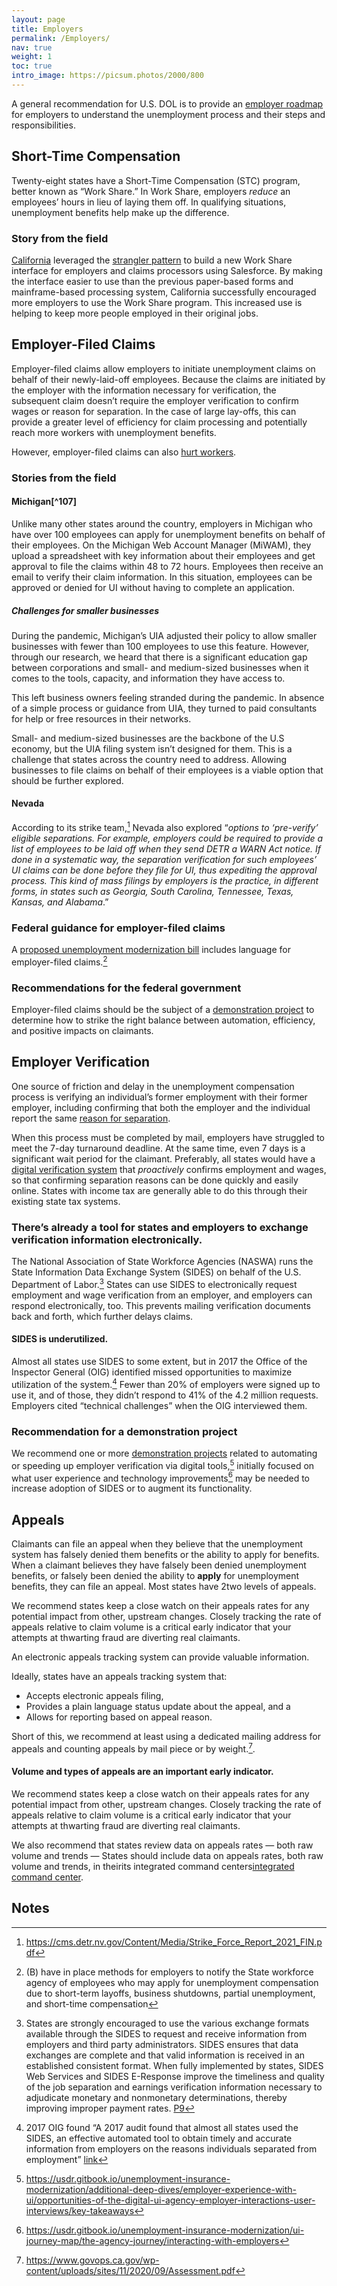```yaml
---
layout: page
title: Employers
permalink: /Employers/
nav: true
weight: 1
toc: true
intro_image: https://picsum.photos/2000/800
---
```


A general recommendation for U.S. DOL is to provide an [employer roadmap](https://docs.google.com/document/d/1nBPDEa8l8RSrKgm2o8cx6RO7xYkEN7nyp1yVfGg6OXk/edit?ts=6061ef4a) for employers to understand the unemployment process and their steps and responsibilities.



## Short-Time Compensation
Twenty-eight states have a Short-Time Compensation (STC) program, better known as “Work Share.” In Work Share, employers _reduce_ an employees’ hours in lieu of laying them off. In qualifying situations, unemployment benefits help make up the difference. 

### Story from the field
[California](https://www.govops.ca.gov/wp-content/uploads/sites/11/2020/09/Assessment.pdf) leveraged the [strangler pattern](#bookmark=id.4xcvpbhpc8r9) to build a new Work Share interface for employers and claims processors using Salesforce. By making the interface easier to use than the previous paper-based forms and mainframe-based processing system, California successfully encouraged more employers to use the Work Share program. This increased use is helping to keep more people employed in their original jobs.

 

## Employer-Filed Claims
Employer-filed claims allow employers to initiate unemployment claims on behalf of their newly-laid-off employees. Because the claims are initiated by the employer with the information necessary for verification, the subsequent claim doesn’t require the employer verification to confirm wages or reason for separation. In the case of large lay-offs, this can provide a greater level of efficiency for claim processing and potentially reach more workers with unemployment benefits.

However, employer-filed claims can also [hurt workers](https://www.newamerica.org/pit/reports/unpacking-inequities-unemployment-insurance/the-power-of-employers/).

### Stories from the field
#### Michigan[^107]
Unlike many other states around the country, employers in Michigan who have over 100 employees can apply for unemployment benefits on behalf of their employees. On the Michigan Web Account Manager (MiWAM), they upload a spreadsheet with key information about their employees and get approval to file the claims within 48 to 72 hours. Employees then receive an email to verify their claim information. In this situation, employees can be approved or denied for UI without having to complete an application. 

##### Challenges for smaller businesses
During the pandemic, Michigan’s UIA adjusted their policy to allow smaller businesses with fewer than 100 employees to use this feature. However, through our research, we heard that there is a significant education gap between corporations and small- and medium-sized businesses when it comes to the tools, capacity, and information they have access to. 

This left business owners feeling stranded during the pandemic. In absence of a simple process or guidance from UIA, they turned to paid consultants for help or free resources in their networks. 

Small- and medium-sized businesses are the backbone of the U.S economy, but the UIA filing system isn’t designed for them. This is a challenge that states across the country need to address. Allowing businesses to file claims on behalf of their employees is a viable option that should be further explored.

#### Nevada
According to its strike team,[^108] Nevada also explored “_options to ‘pre-verify’ eligible separations. For example, employers could be required to provide a list of employees to be laid off when they send DETR a WARN Act notice. If done in a systematic way, the separation verification for such employees’ UI claims can be done before they file for UI, thus expediting the approval process. This kind of mass filings by employers is the practice, in different forms, in states such as Georgia, South Carolina, Tennessee, Texas, Kansas, and Alabama_.”

### Federal guidance for employer-filed claims
A [proposed unemployment modernization bill](https://fcw.com/articles/2021/02/10/wyden-bill-modernize-ui-tech.aspx) includes language for employer-filed claims.[^109]

### Recommendations for the federal government
Employer-filed claims should be the subject of a [demonstration project](#bookmark=id.fzdbptw8a85j) to determine how to strike the right balance between automation, efficiency, and positive impacts on claimants.



## Employer Verification
One source of friction and delay in the unemployment compensation process is verifying an individual’s former employment with their former employer, including confirming that both the employer and the individual report the same [reason for separation](#bookmark=id.gskqe9e02peh).

When this process must be completed by mail, employers have struggled to meet the 7-day turnaround deadline. At the same time, even 7 days is a significant wait period for the claimant. Preferably, all states would have a [digital verification system](https://usdr.gitbook.io/unemployment-insurance-modernization/additional-deep-dives/employer-experience-with-ui/opportunities-of-the-digital-ui-agency-employer-interactions-user-interviews/key-takeaways) that _proactively_ confirms employment and wages, so that confirming separation reasons can be done quickly and easily online. States with income tax are generally able to do this through their existing state tax systems.

### There’s already a tool for states and employers to exchange verification information electronically.
The National Association of State Workforce Agencies (NASWA) runs the State Information Data Exchange System (SIDES) on behalf of the U.S. Department of Labor.[^110] States can use SIDES to electronically request employment and wage verification from an employer, and employers can respond electronically, too. This prevents mailing verification documents back and forth, which further delays claims. 

#### SIDES is underutilized.
Almost all states use SIDES to some extent, but in 2017 the Office of the Inspector General (OIG) identified missed opportunities to maximize utilization of the system.[^111] Fewer than 20% of employers were signed up to use it, and of those, they didn’t respond to 41% of the 4.2 million requests. Employers cited “technical challenges” when the OIG interviewed them.

### Recommendation for a demonstration project
We recommend one or more [demonstration projects](#bookmark=id.fzdbptw8a85j) related to automating or speeding up employer verification via digital tools,[^112] initially focused on what user experience and technology improvements[^113] may be needed to increase adoption of SIDES or to augment its functionality.


## Appeals
Claimants can file an appeal when they believe that the unemployment system has falsely denied them benefits or the ability to apply for benefits. When a claimant believes they have falsely been denied unemployment benefits, or falsely been denied the ability to **apply** for unemployment benefits, they can file an appeal. Most states have 2two levels of appeals.

We recommend states keep a close watch on their appeals rates for any potential impact from other, upstream changes. Closely tracking the rate of appeals relative to claim volume is a critical early indicator that your attempts at thwarting fraud are diverting real claimants.

An electronic appeals tracking system can provide valuable information.

Ideally, states have an appeals tracking system that: 
*   Accepts electronic appeals filing,
*   Provides a plain language status update about the appeal, and a
*   Allows for reporting based on appeal reason. 

Short of this, we recommend at least using a dedicated mailing address for appeals and counting appeals by mail piece or by weight.[^114].


#### Volume and types of appeals are an important early indicator.
We recommend states keep a close watch on their appeals rates for any potential impact from other, upstream changes. Closely tracking the rate of appeals relative to claim volume is a critical early indicator that your attempts at thwarting fraud are diverting real claimants.

We also recommend that states review data on appeals rates — both raw volume and trends — States should include data on appeals rates, both raw volume and trends, in theirits integrated command centers[integrated command center](#bookmark=id.j9deu76xsjtw).


<!-- Footnotes themselves at the bottom. -->
## Notes

[^108]:
     https://cms.detr.nv.gov/Content/Media/Strike_Force_Report_2021_FIN.pdf

[^109]:
     (B) have in place methods for employers to notify the State workforce agency of employees who may apply for unemployment compensation due to short-term layoffs, business shutdowns, partial unemployment, and short-time compensation

[^110]:
     States are strongly encouraged to use the various exchange formats available through the SIDES to request and receive information from employers and third party administrators. SIDES ensures that data exchanges are complete and that valid information is received in an established consistent format. When fully implemented by states, SIDES Web Services and SIDES E-Response improve the timeliness and quality of the job separation and earnings verification information necessary to adjudicate monetary and nonmonetary determinations, thereby improving improper payment rates. [P9](https://wdr.doleta.gov/directives/attach/UIPL/UIPL_23-20.pdf)

[^111]:
     2017 OIG found “A 2017 audit found that almost all states used the SIDES, an effective automated tool to obtain timely and accurate information from employers on the reasons individuals separated from employment” [link](https://www.oig.dol.gov/public/reports/oa/viewpdf.php?r=19-20-001-03-315&y=2020)

[^112]:
     https://usdr.gitbook.io/unemployment-insurance-modernization/additional-deep-dives/employer-experience-with-ui/opportunities-of-the-digital-ui-agency-employer-interactions-user-interviews/key-takeaways

[^113]:
     https://usdr.gitbook.io/unemployment-insurance-modernization/ui-journey-map/the-agency-journey/interacting-with-employers

[^114]:
     https://www.govops.ca.gov/wp-content/uploads/sites/11/2020/09/Assessment.pdf
